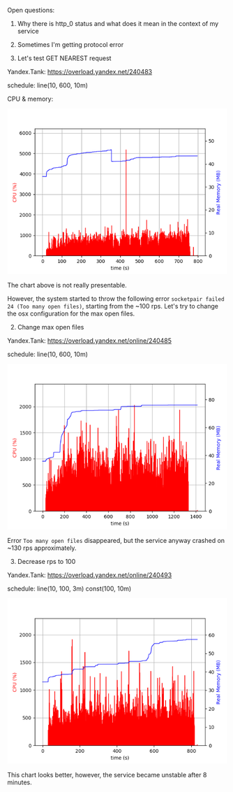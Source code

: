 
Open questions:

1. Why there is http_0 status and what does it mean in the context of my service
2. Sometimes I'm getting protocol error

1. Let's test GET NEAREST request

Yandex.Tank: https://overload.yandex.net/240483

schedule: line(10, 600, 10m)

CPU & memory:

![Alt text](/images/init_plot.png?raw=true)

The chart above is not really presentable.

However, the system started to throw the following error `socketpair failed 24 (Too many open files)`,
starting from the ~100 rps. 
Let's try to change the osx configuration for the max open files.


2. Change max open files

Yandex.Tank: https://overload.yandex.net/online/240485

schedule: line(10, 600, 10m)

![Alt text](/images/init_plot2.png?raw=true)

Error `Too many open files` disappeared, but the service anyway crashed on ~130 rps approximately.

3. Decrease rps to 100

Yandex.Tank: https://overload.yandex.net/online/240493

schedule: line(10, 100, 3m) const(100, 10m) 

![Alt text](/images/plot3.png?raw=true)

This chart looks better, however, the service became unstable after 8 minutes.